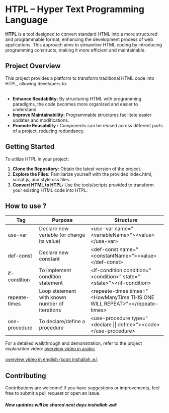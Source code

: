 # HTPL – Hyper Text Programming Language

<b>HTPL</b> is a tool designed to convert standard HTML into a more structured and programmable format, enhancing the development process of web applications. This approach aims to streamline HTML coding by introducing programming constructs, making it more efficient and maintainable.

<h2>Project Overview</h2>
This project provides a platform to transform traditional HTML code into HTPL, allowing developers to:
<br><br>
<ul>
  <li>
    <b>Enhance Readability:</b>
    By structuring HTML with programming paradigms, the code becomes more organized and easier to understand.
  </li>
  <li>
    <b>Improve Maintainability:</b>
   Programmable structures facilitate easier updates and modifications.
  </li>
  <li>
    <b>Promote Reusability :</b>
    Components can be reused across different parts of a project, reducing redundancy.
  </li>
</ul>

<h2>Getting Started</h2>

To utilize HTPL in your project:

<ol type='1'>
 <li>
   <b>Clone the Repository:</b>
   Obtain the latest version of the project.
 </li>
 <li>
   <b>Explore the Files:</b>
   Familiarize yourself with the provided index.html, script.js, and style.css files.
 </li>
 <li>
   <b>Convert HTML to HTPL:</b>
  Use the tools/scripts provided to transform your existing HTML code into HTPL.
 </li>
</ol>

<h2>How to use ?</h2>
<table>
    <thead>
        <tr>
            <th>Tag</th>
            <th>Purpose</th>
            <th>Structure</th>
        </tr>
    </thead>
    <tbody>
        <tr>
            <td>use-var</td>
            <td>Declare new variable (or change its value)</td>
            <td>&lt;use-var name="&lt;variableName&gt;"&gt;&lt;value&gt;&lt;/use-var&gt;</td>
        </tr>
        <tr>
            <td>def-const</td>
            <td>Declare new constant</td>
            <td>&lt;def-const name="&lt;constantName&gt;"&gt;&lt;value&gt;&lt;/def-const&gt;</td>
        </tr>
        <tr>
            <td>if-condition</td>
            <td>To implement condition statement</td>
            <td>&lt;if-condition condition="&lt;condition&gt;" state="&lt;state&gt;"&gt;&lt;/if-condition&gt;</td>
        </tr>
        <tr>
            <td>repeate-times</td>
            <td>Loop statement with known number of iterations</td>
            <td>&lt;repeate-times times="&lt;HowManyTime THIS ONE WILL REPEAT&gt;"&gt;&lt;/repeate-times&gt;</td>
        </tr>
        <tr>
            <td>use-procedure</td>
            <td>To declare/define a procedure</td>
            <td>&lt;use-procedure type="&lt;declare || define&gt;"&gt;&lt;code&gt;&lt;/use-procedure&gt;</td>
        </tr>
    </tbody>
</table>
For a detailed walkthrough and demonstration, refer to the project explanation video: 
<a href="https://www.youtube.com/watch?v=S_e1DulC72w&ab_channel=%D8%A7%D9%84%D9%85%D8%A8%D8%B1%D9%85%D8%AC%D8%B9%D8%A8%D8%AF%D8%A7%D9%84%D8%B1%D8%AD%D9%8A%D9%85">overview video in arabic</a> <br><br>
<a href="#">overview video in english (soon inshallah 🔜)</a>

<h2>Contributing</h2>
Contributions are welcome! If you have suggestions or improvements, feel free to submit a pull request or open an issue.

<h5>New updates will be shared next days inshallah 🔜🔥</h5>